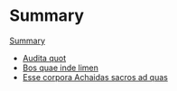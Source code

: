 # Summary

[Summary](./SUMMARY.md)

- [Audita quot](./content/subject-1/audita-quot.md)
- [Bos quae inde limen](./content/subject-2/subfolder-1/bos-quae-inde-limen.md)
- [Esse corpora Achaidas sacros ad quas](./content/subject-3/subfolder-1/subsubfolder-1/esse-corpora-achaidas-sacros-ad-quas.md)